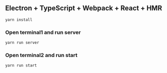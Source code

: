 ## Electron + TypeScript + Webpack + React + HMR

`yarn install`

### Open terminal1 and run server
`yarn run server`

### Open terminal2 and run start
`yarn run start`
